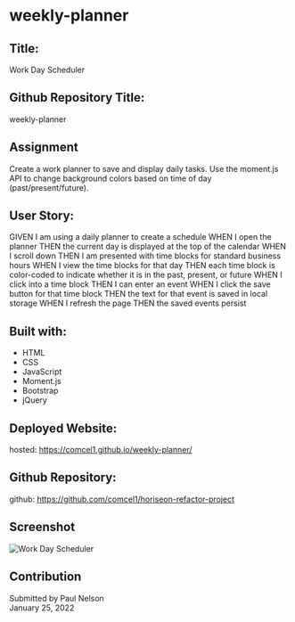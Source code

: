 # weekly-planner

## Title:
Work Day Scheduler

## Github Repository Title:
weekly-planner

## Assignment
Create a work planner to save and display daily tasks. Use the moment.js API to change background colors based on time of day (past/present/future).

## User Story:
GIVEN I am using a daily planner to create a schedule
WHEN I open the planner
THEN the current day is displayed at the top of the calendar
WHEN I scroll down
THEN I am presented with time blocks for standard business hours
WHEN I view the time blocks for that day
THEN each time block is color-coded to indicate whether it is in the past, present, or future
WHEN I click into a time block
THEN I can enter an event
WHEN I click the save button for that time block
THEN the text for that event is saved in local storage
WHEN I refresh the page
THEN the saved events persist

## Built with:
* HTML
* CSS
* JavaScript
* Moment.js
* Bootstrap
* jQuery

## Deployed Website:
hosted: https://comcel1.github.io/weekly-planner/</br>

## Github Repository:
github: https://github.com/comcel1/horiseon-refactor-project

## Screenshot
![Work Day Scheduler](https://user-images.githubusercontent.com/90969624/151076839-e71580fa-0a1e-42dc-b035-18a62b05da78.png)


## Contribution
Submitted by Paul Nelson </br>
January 25, 2022